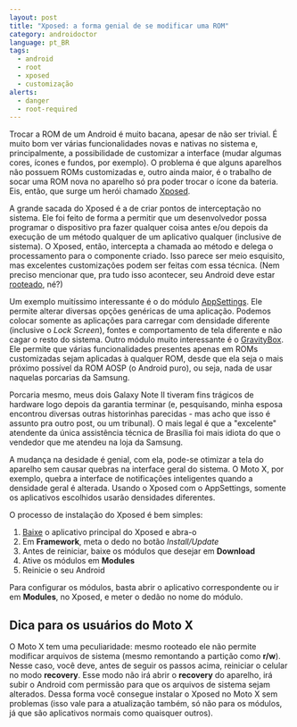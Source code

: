 ```yaml
---
layout: post
title: "Xposed: a forma genial de se modificar uma ROM"
category: androidoctor
language: pt_BR
tags: 
  - android
  - root
  - xposed
  - customização
alerts:
  - danger
  - root-required
---
```


Trocar a ROM de um Android é muito bacana, apesar de não ser trivial. É muito bom ver várias funcionalidades novas e nativas no sistema e, principalmente, a possibilidade de customizar a interface (mudar algumas cores, ícones e fundos, por exemplo). O problema é que alguns aparelhos não possuem ROMs customizadas e, outro ainda maior, é o trabalho de socar uma ROM nova no aparelho só pra poder trocar o ícone da bateria. Eis, então, que surge um herói chamado [Xposed][].

A grande sacada do Xposed é a de criar pontos de interceptação no sistema. Ele foi feito de forma a permitir que um desenvolvedor possa programar o dispositivo pra fazer qualquer coisa antes e/ou depois da execução de um método qualquer de um aplicativo qualquer (inclusive de sistema). O Xposed, então, intercepta a chamada ao método e delega o processamento para o componente criado. Isso parece ser meio esquisito, mas excelentes customizações podem ser feitas com essa técnica. (Nem preciso mencionar que, pra tudo isso acontecer, seu Android deve estar [rooteado][post-root], né?)

Um exemplo muitíssimo interessante é o do módulo [AppSettings][]. Ele permite alterar diversas opções genéricas de uma aplicação. Podemos colocar somente as aplicações para carregar com densidade diferente (inclusive o *Lock Screen*), fontes e comportamento de tela diferente e não cagar o resto do sistema. Outro módulo muito interessante é o [GravityBox][]. Ele permite que várias funcionalidades presentes apenas em ROMs customizadas sejam aplicadas à qualquer ROM, desde que ela seja o mais próximo possível da ROM AOSP (o Android puro), ou seja, nada de usar naquelas porcarias da Samsung.

Porcaria mesmo, meus dois Galaxy Note II tiveram fins trágicos de hardware logo depois da garantia terminar (e, pesquisando, minha esposa encontrou diversas outras historinhas parecidas - mas acho que isso é assunto pra outro post, ou um tribunal). O mais legal é que a "excelente" atendente da única assistência técnica de Brasília foi mais idiota do que o vendedor que me atendeu na loja da Samsung.

A mudança na desidade é genial, com ela, pode-se otimizar a tela do aparelho sem causar quebras na interface geral do sistema. O Moto X, por exemplo, quebra a interface de notificações inteligentes quando a densidade geral é alterada. Usando o Xposed com o AppSettings, somente os aplicativos escolhidos usarão densidades diferentes.

O processo de instalação do Xposed é bem simples:

1. [Baixe][xposed-download] o aplicativo principal do Xposed e abra-o
2. Em **Framework**, meta o dedo no botão *Install/Update*
3. Antes de reiniciar, baixe os módulos que desejar em **Download**
4. Ative os módulos em **Modules**
5. Reinicie o seu Android

Para configurar os módulos, basta abrir o aplicativo correspondente ou ir em **Modules**, no Xposed, e meter o dedão no nome do módulo.

## Dica para os usuários do Moto X

O Moto X tem uma peculiaridade: mesmo rooteado ele não permite modificar arquivos de sistema (mesmo remontando a partição como **r/w**). Nesse caso, você deve, antes de seguir os passos acima, reiniciar o celular no modo **recovery**. Esse modo não irá abrir o **recovery** do aparelho, irá subir o Android com permissão para que os arquivos de sistema sejam alterados. Dessa forma você consegue instalar o Xposed no Moto X sem problemas (isso vale para a atualização também, só não para os módulos, já que são aplicativos normais como quaisquer outros).

[AppSettings]: <http://repo.xposed.info/module/de.robv.android.xposed.mods.appsettings>
[GravityBox]: <http://repo.xposed.info/module/com.ceco.gm2.gravitybox>
[Xposed]: <http://forum.xda-developers.com/showthread.php?t=1574401>
[xposed-download]: <http://repo.xposed.info/module/de.robv.android.xposed.installer>
[post-root]: </androidoctor/2013/01/24/root-o-papel-higienico-eletronico-para-o-seu-android/>

